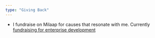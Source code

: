 ```yaml
---
type: "Giving Back"
---
```


* I fundraise on Milaap for causes that resonate with me. Currently <a href = "http://www.milaap.org/campaigns/standupindia"> fundraising for enterprise development </a>
